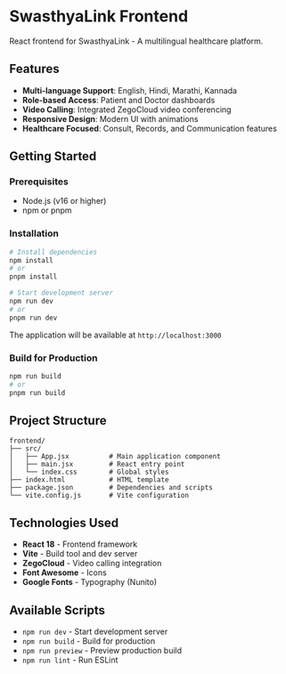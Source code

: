 # SwasthyaLink Frontend

React frontend for SwasthyaLink - A multilingual healthcare platform.

## Features

- **Multi-language Support**: English, Hindi, Marathi, Kannada
- **Role-based Access**: Patient and Doctor dashboards
- **Video Calling**: Integrated ZegoCloud video conferencing
- **Responsive Design**: Modern UI with animations
- **Healthcare Focused**: Consult, Records, and Communication features

## Getting Started

### Prerequisites

- Node.js (v16 or higher)
- npm or pnpm

### Installation

```bash
# Install dependencies
npm install
# or
pnpm install

# Start development server
npm run dev
# or
pnpm run dev
```

The application will be available at `http://localhost:3000`

### Build for Production

```bash
npm run build
# or
pnpm run build
```

## Project Structure

```
frontend/
├── src/
│   ├── App.jsx          # Main application component
│   ├── main.jsx         # React entry point
│   └── index.css        # Global styles
├── index.html           # HTML template
├── package.json         # Dependencies and scripts
└── vite.config.js       # Vite configuration
```

## Technologies Used

- **React 18** - Frontend framework
- **Vite** - Build tool and dev server
- **ZegoCloud** - Video calling integration
- **Font Awesome** - Icons
- **Google Fonts** - Typography (Nunito)

## Available Scripts

- `npm run dev` - Start development server
- `npm run build` - Build for production
- `npm run preview` - Preview production build
- `npm run lint` - Run ESLint
